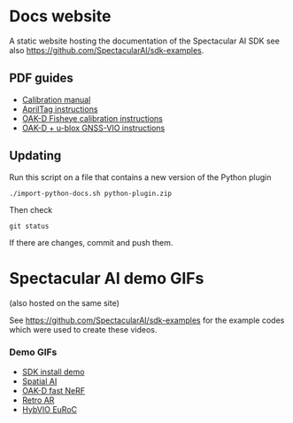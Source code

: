 # Docs website

A static website hosting the documentation of the Spectacular AI SDK
see also https://github.com/SpectacularAI/sdk-examples.

## PDF guides

 * [Calibration manual](https://spectacularai.github.io/docs/pdf/calibration_manual.pdf)
 * [AprilTag instructions](https://spectacularai.github.io/docs/pdf/april_tag_instructions.pdf)
 * [OAK-D Fisheye calibration instructions](https://spectacularai.github.io/docs/pdf/oak_fisheye_calibration_instructions.pdf)
 * [OAK-D + u-blox GNSS-VIO instructions](https://spectacularai.github.io/docs/pdf/GNSS-VIO_OAK-D_Python.pdf)

## Updating

Run this script on a file that contains a new version of the Python plugin

    ./import-python-docs.sh python-plugin.zip

Then check

    git status

If there are changes, commit and push them.

# Spectacular AI demo GIFs

(also hosted on the same site)

See https://github.com/SpectacularAI/sdk-examples for the example
codes which were used to create these videos.

### Demo GIFs

 * [SDK install demo](gif/pip-install.gif)
 * [Spatial AI](gif/spatial-ai.gif)
 * [OAK-D fast NeRF](gif/oak-d-nerf.gif)
 * [Retro AR](gif/retro-ar.gif)
 * [HybVIO EuRoC](gif/HybVIO.gif)
